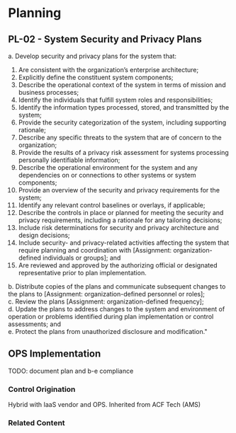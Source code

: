 # Planning
## PL-02 - System Security and Privacy Plans

a. Develop security and privacy plans for the system that:<br />
1. Are consistent with the organization’s enterprise architecture;
2. Explicitly define the constituent system components;
3. Describe the operational context of the system in terms of mission and business processes;
4. Identify the individuals that fulfill system roles and responsibilities;
5. Identify the information types processed, stored, and transmitted by the system;
6. Provide the security categorization of the system, including supporting rationale;
7. Describe any specific threats to the system that are of concern to the organization;
8. Provide the results of a privacy risk assessment for systems processing personally identifiable information;
9. Describe the operational environment for the system and any dependencies on or connections to other systems or system components;
10. Provide an overview of the security and privacy requirements for the system;
11. Identify any relevant control baselines or overlays, if applicable;
12. Describe the controls in place or planned for meeting the security and privacy requirements, including a rationale for any tailoring decisions;
13. Include risk determinations for security and privacy architecture and design decisions;
14. Include security- and privacy-related activities affecting the system that require planning and coordination with [Assignment: organization-defined individuals or groups]; and
15. Are reviewed and approved by the authorizing official or designated representative prior to plan implementation.

b. Distribute copies of the plans and communicate subsequent changes to the plans to [Assignment: organization-defined personnel or roles];<br />
c. Review the plans [Assignment: organization-defined frequency]; <br />
d. Update the plans to address changes to the system and environment of operation or problems identified during plan implementation or control assessments; and<br />
e. Protect the plans from unauthorized disclosure and modification."

## OPS Implementation

TODO: document plan and b-e compliance

### Control Origination

Hybrid with IaaS vendor and OPS. Inherited from ACF Tech (AMS)

### Related Content
